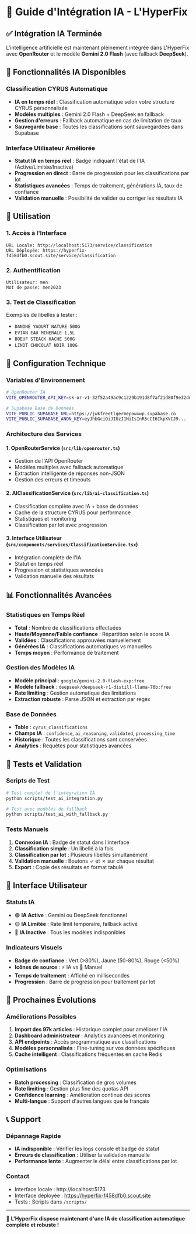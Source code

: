 # 🧠 Guide d'Intégration IA - L'HyperFix

## ✅ Intégration IA Terminée

L'intelligence artificielle est maintenant pleinement intégrée dans L'HyperFix avec **OpenRouter** et le modèle **Gemini 2.0 Flash** (avec fallback **DeepSeek**).

## 🎯 Fonctionnalités IA Disponibles

### Classification CYRUS Automatique
- **IA en temps réel** : Classification automatique selon votre structure CYRUS personnalisée
- **Modèles multiples** : Gemini 2.0 Flash + DeepSeek en fallback
- **Gestion d'erreurs** : Fallback automatique en cas de limitation de taux
- **Sauvegarde base** : Toutes les classifications sont sauvegardées dans Supabase

### Interface Utilisateur Améliorée
- **Statut IA en temps réel** : Badge indiquant l'état de l'IA (Active/Limitée/Inactive)
- **Progression en direct** : Barre de progression pour les classifications par lot
- **Statistiques avancées** : Temps de traitement, générations IA, taux de confiance
- **Validation manuelle** : Possibilité de valider ou corriger les résultats IA

## 🚀 Utilisation

### 1. Accès à l'Interface
```
URL Locale: http://localhost:5173/service/classification
URL Déployée: https://hyperfix-f458dfb0.scout.site/service/classification
```

### 2. Authentification
```
Utilisateur: men
Mot de passe: men2023
```

### 3. Test de Classification
Exemples de libellés à tester :
- `DANONE YAOURT NATURE 500G`
- `EVIAN EAU MINERALE 1,5L`
- `BOEUF STEACK HACHE 500G`
- `LINDT CHOCOLAT NOIR 100G`

## 🔧 Configuration Technique

### Variables d'Environnement
```bash
# OpenRouter IA
VITE_OPENROUTER_API_KEY=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

# Supabase Base de Données
VITE_PUBLIC_SUPABASE_URL=https://jwkfreetlgermepowxwp.supabase.co
VITE_PUBLIC_SUPABASE_ANON_KEY=eyJhbGciOiJIUzI1NiIsInR5cCI6IkpXVCJ9...
```

### Architecture des Services

#### 1. OpenRouterService (`src/lib/openrouter.ts`)
- Gestion de l'API OpenRouter
- Modèles multiples avec fallback automatique
- Extraction intelligente de réponses non-JSON
- Gestion des erreurs et timeouts

#### 2. AIClassificationService (`src/lib/ai-classification.ts`)
- Classification complète avec IA + base de données
- Cache de la structure CYRUS pour performance
- Statistiques et monitoring
- Classification par lot avec progression

#### 3. Interface Utilisateur (`src/components/services/ClassificationService.tsx`)
- Intégration complète de l'IA
- Statut en temps réel
- Progression et statistiques avancées
- Validation manuelle des résultats

## 📊 Fonctionnalités Avancées

### Statistiques en Temps Réel
- **Total** : Nombre de classifications effectuées
- **Haute/Moyenne/Faible confiance** : Répartition selon le score IA
- **Validées** : Classifications approuvées manuellement
- **Générées IA** : Classifications automatiques vs manuelles
- **Temps moyen** : Performance de traitement

### Gestion des Modèles IA
- **Modèle principal** : `google/gemini-2.0-flash-exp:free`
- **Modèle fallback** : `deepseek/deepseek-r1-distill-llama-70b:free`
- **Rate limiting** : Gestion automatique des limitations
- **Extraction robuste** : Parse JSON et extraction par regex

### Base de Données
- **Table** : `cyrus_classifications`
- **Champs IA** : `confidence`, `ai_reasoning`, `validated`, `processing_time`
- **Historique** : Toutes les classifications sont conservées
- **Analytics** : Requêtes pour statistiques avancées

## 🧪 Tests et Validation

### Scripts de Test
```bash
# Test complet de l'intégration IA
python scripts/test_ai_integration.py

# Test avec modèles de fallback
python scripts/test_ai_with_fallback.py
```

### Tests Manuels
1. **Connexion IA** : Badge de statut dans l'interface
2. **Classification simple** : Un libellé à la fois
3. **Classification par lot** : Plusieurs libellés simultanément
4. **Validation manuelle** : Boutons ✓ et ✗ sur chaque résultat
5. **Export** : Copie des résultats en format tabulé

## 🎨 Interface Utilisateur

### Statuts IA
- 🟢 **IA Active** : Gemini ou DeepSeek fonctionnel
- 🟡 **IA Limitée** : Rate limit temporaire, fallback activé
- 🔴 **IA Inactive** : Tous les modèles indisponibles

### Indicateurs Visuels
- **Badge de confiance** : Vert (>80%), Jaune (50-80%), Rouge (<50%)
- **Icônes de source** : ⚡ IA vs 🔄 Manuel
- **Temps de traitement** : Affiché en millisecondes
- **Progression** : Barre de progression pour traitement par lot

## 🔮 Prochaines Évolutions

### Améliorations Possibles
1. **Import des 97k articles** : Historique complet pour améliorer l'IA
2. **Dashboard administrateur** : Analytics avancées et monitoring
3. **API endpoints** : Accès programmatique aux classifications
4. **Modèles personnalisés** : Fine-tuning sur vos données spécifiques
5. **Cache intelligent** : Classifications fréquentes en cache Redis

### Optimisations
- **Batch processing** : Classification de gros volumes
- **Rate limiting** : Gestion plus fine des quotas API
- **Confidence learning** : Amélioration continue des scores
- **Multi-langue** : Support d'autres langues que le français

## 📞 Support

### Dépannage Rapide
- **IA indisponible** : Vérifier les logs console et badge de statut
- **Erreurs de classification** : Utiliser la validation manuelle
- **Performance lente** : Augmenter le délai entre classifications par lot

### Contact
- Interface locale : http://localhost:5173
- Interface déployée : https://hyperfix-f458dfb0.scout.site
- Tests : Scripts dans `/scripts/`

---

🎉 **L'HyperFix dispose maintenant d'une IA de classification automatique complète et robuste !**